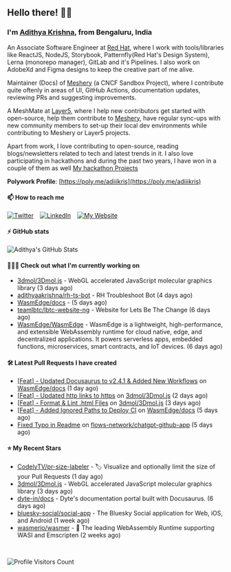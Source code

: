 ## Hello there! 👋🏻
  
### I'm [Adithya Krishna](https://adithyaakrishna.github.io/), from <b>Bengaluru, India</b></br>

An Associate Software Engineer at [Red Hat](https://www.redhat.com), where I work with tools/libraries like ReactJS, NodeJS, Storybook, Patternfly(Red Hat's Design System), Lerna (monorepo manager), GitLab and it's Pipelines. I also work on AdobeXd and Figma designs to keep the creative part of me alive.

Maintainer (Docs) of [Meshery](https://github.com/meshery) (a CNCF Sandbox Project), where I contribute quite oftenly in areas of UI, GitHub Actions, documentation updates, reviewing PRs and suggesting improvements.

A MeshMate at [Layer5](https://layer5.io), where I help new contributors get started with open-source, help them contribute to [Meshery](https://github.com/meshery), have regular sync-ups with new community members to set-up their local dev environments while contributing to Meshery or Layer5 projects.

Apart from work, I love contributing to open-source, reading blogs/newsletters related to tech and latest trends in it. I also love participating in hackathons and during the past two years, I have won in a couple of them as well [My hackathon Projects](http://bit.ly/adikris-hackathons)

**Polywork Profile**: [https://poly.me/adiiikris](https://poly.me/adiiikris)

#### 📫 How to reach me

[![Twitter](https://img.shields.io/badge/-@adii_kris-%231DA1F2?style=for-the-badge&logo=twitter&logoColor=ffffff)](https://twitter.com/adii_kris) &ensp;
[![LinkedIn](https://img.shields.io/badge/-Adithya%20Krishna-%230A67C3?style=for-the-badge&logo=linkedin&logoColor=ffffff)](https://www.linkedin.com/in/adiiikris/) &ensp;
[![My Website](https://img.shields.io/badge/-My%20Website-%230A67C3?style=for-the-badge)](https://adithyaakrishna.github.io/)


#### ⚡️ GitHub stats

![Adithya's GitHub Stats](https://github-readme-stats.vercel.app/api?username=adithyaakrishna&show_icons=true&hide_border=true&title_color=fff&icon_color=79ff97&text_color=9f9f9f&bg_color=151515)




#### 🧑🏻‍💻 Check out what I'm currently working on

- [3dmol/3Dmol.js](https://github.com/3dmol/3Dmol.js) - WebGL accelerated JavaScript molecular graphics library (3 days ago)
- [adithyaakrishna/rh-ts-bot](https://github.com/adithyaakrishna/rh-ts-bot) - RH Troubleshoot Bot (4 days ago)
- [WasmEdge/docs](https://github.com/WasmEdge/docs) -  (5 days ago)
- [teamlbtc/lbtc-website-ng](https://github.com/teamlbtc/lbtc-website-ng) - Website for Lets Be The Change (6 days ago)
- [WasmEdge/WasmEdge](https://github.com/WasmEdge/WasmEdge) - WasmEdge is a lightweight, high-performance, and extensible WebAssembly runtime for cloud native, edge, and decentralized applications. It powers serverless apps, embedded functions, microservices, smart contracts, and IoT devices. (6 days ago)

#### 🛠 Latest Pull Requests I have created

- [[Feat] - Updated Docusaurus to v2.4.1 &amp; Added New Workflows](https://github.com/WasmEdge/docs/pull/74) on [WasmEdge/docs](https://github.com/WasmEdge/docs) (1 day ago)
- [[Feat] - Updated http links to https](https://github.com/3dmol/3Dmol.js/pull/680) on [3dmol/3Dmol.js](https://github.com/3dmol/3Dmol.js) (2 days ago)
- [[Feat] - Format &amp; Lint .html Files](https://github.com/3dmol/3Dmol.js/pull/679) on [3dmol/3Dmol.js](https://github.com/3dmol/3Dmol.js) (3 days ago)
- [[Feat] - Added Ignored Paths to Deploy CI](https://github.com/WasmEdge/docs/pull/72) on [WasmEdge/docs](https://github.com/WasmEdge/docs) (5 days ago)
- [Fixed Typo in Readme](https://github.com/flows-network/chatgpt-github-app/pull/8) on [flows-network/chatgpt-github-app](https://github.com/flows-network/chatgpt-github-app) (5 days ago)

#### ⭐ My Recent Stars

- [CodelyTV/pr-size-labeler](https://github.com/CodelyTV/pr-size-labeler) - 🏷 Visualize and optionally limit the size of your Pull Requests (1 day ago)
- [3dmol/3Dmol.js](https://github.com/3dmol/3Dmol.js) - WebGL accelerated JavaScript molecular graphics library (3 days ago)
- [dyte-in/docs](https://github.com/dyte-in/docs) - Dyte&#39;s documentation portal built with Docusaurus. (6 days ago)
- [bluesky-social/social-app](https://github.com/bluesky-social/social-app) - The Bluesky Social application for Web, iOS, and Android (1 week ago)
- [wasmerio/wasmer](https://github.com/wasmerio/wasmer) - 🚀 The leading WebAssembly Runtime supporting WASI and Emscripten (2 weeks ago)

<br> 

![Profile Visitors Count](https://profile-counter.glitch.me/adithyaakrishna/count.svg)
